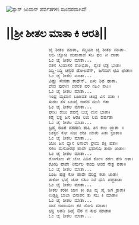 ![ಸ್ಯಾನ್ ಜುವಾನ್ ಪರ್ವತಗಳು ಸುಂದರವಾಗಿವೆ!](lib/assets/images/artis/img.png "San Juan Mountains")

# ||ಶ್ರೀ ಶೀತಲ ಮಾತಾ ಕಿ ಆರತಿ||

                    ಜೈ ಶೀತಲ ಮಾತಾ, ಮೈಯಾ ಜೈ ಶೀತಲ ಮಾತಾ.
                    ಆದಿ ಜ್ಯೋತಿ ಮಹಾರಾಣಿ ಸಬ ಫಲ ಕೀ ದಾತಾ
                    ಓಂ ಜೈ ಶೀತಲ ಮಾತಾ...
                    ರತನ ಸಿಂಹಾಸನ ಶೋಭಿತಾ, ಶ್ವೇತ ಛತ್ರ ಭಾತಾ।
                    ರಿದ್ಧಿ-ಸಿದ್ಧಿ ಚನ್ವರ ಡೋಲವೆನ್, ಜಗಮಗ ಛವಿ ಛಾತಾ॥
                    ಓಂ ಜೈ ಶೀತಲ ಮಾತಾ...
                    ವಿಷ್ಣು ಸೇವತಾ ತಾಧೇನ್, ಏಳು ಶಿವ ಧಾತಾ.
                    ವೇದ ಪುರಾಣ ವರನತ ಪರ ನಹಿಂ ಪಟ॥
                    ಓಂ ಜೈ ಶೀತಲ ಮಾತಾ...
                    ಇಂದ್ರ ಮೃದಂಗ ಬಜಾವತ ಚಂದ್ರ ವಿನ ಹತಾ ।
                    ಸುರಜ ತಳ ಬಜವೈ ನಾರದ ಮುನಿ ಗತಾ
                    ಓಂ ಜೈ ಶೀತಲ ಮಾತಾ...
                    ಘಂಟ ಶಂಖ ಶಹನೈ ಬಜೈ ಮನ ಭಾತಾ।
                    ಕರೈ ಭಕ್ತ ಜನ ಆರತಿ ಲಖಿ ಲಖಿ ಹರ್ಷತಾ
                    ಓಂ ಜೈ ಶೀತಲ ಮಾತಾ...
                    ಬ್ರಹ್ಮ ರೂಪ ವರದಾನಿ ತುಹಿ ತಿನ ಕಾಲ ಜ್ಞಾತಾ ॥
                    ಬಕಕ್ತನ ಕೋ ಸುಖ ದೇತಿ ಮಾತು ಪಿತಾ ಭ್ರಾತಾ॥
                    ಓಂ ಜೈ ಶೀತಲ ಮಾತಾ...
                    ಜೋ ಜನ ಧ್ಯಾನ ಲಗಾವೇ ಪ್ರೇಮ ಶಕ್ತಿ ಪತಾ।
                    ಸಕಲ ಮನೋರಥ ಪಾವೇ ಭವಾನಿಧಿ ತಾರಾ ಜಾತಾ॥
                    ಓಂ ಜೈ ಶೀತಲ ಮಾತಾ...
                    ರೋಗೋಂ ಸೇ ಜೋ ಪಿಡಿತ ಕೋಇ ಶರಣ ತೇರಿ ಆತಾ।
                    ಕೋಧಿ ಪಾವೇ ನಿರ್ಮಲ ಕಾಯ ಅಂಧ ನೇತ್ರ ಪತಾ॥
                    ಓಂ ಜೈ ಶೀತಲ ಮಾತಾ...
                    ಬಂಜ ಪುತ್ರ ಕೋ ಪಾವೇ ದರಿದ್ರ ಕಟಾ ಜಾತಾ।
                    ತಾಕೋ ಭಜೈ ಜೋ ನಹಿಂ ಸಿರ ಧುನಿ ಪಚ್ಚತಾತಾ
                    ಓಂ ಜೈ ಶೀತಲ ಮಾತಾ...
                    ಶೀತಲ ಕರತೀ ಜಾನ ಕೀ ತೂ ಹೈ ಹೈ ಜಗ ತ್ರಾತಾ।
                    ಉತ್ಪತ್ತಿ ಬಾಲಾ ಬಿನಾಶನ ತು ಸಬ ಕಿ ಮಾತಾ॥
                    ಓಂ ಜೈ ಶೀತಲ ಮಾತಾ...
                    ದಾಸ ನಾರಾಯಣ ಕರ ಜೋರಿ ಮಾತಾ।
                    ಭಕ್ತಿ ಅಪನಿ ದಿಜೈ ಔರ ನ ಕುಛ ಮಾತಾ॥
                    ಓಂ ಜೈ ಶೀತಲ ಮಾತಾ...